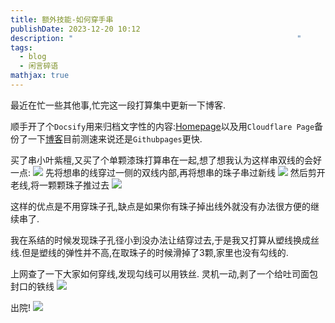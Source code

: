 ```yaml
---
title: 额外技能-如何穿手串
publishDate: 2023-12-20 10:12
description: "                                                  "
tags:
  - blog
  - 闲言碎语
mathjax: true
---
```

最近在忙一些其他事,忙完这一段打算集中更新一下博客.

顺手开了个`Docsify`用来归档文字性的内容:[Homepage](https://doc.asyncx.top)以及用`Cloudflare Page`备份了一下[博客](https://blog.asyncx.top)目前测速来说还是`Githubpages`更快.

买了串小叶紫檀,又买了个单颗漆珠打算串在一起,想了想我认为这样串双线的会好一点:
![](https://cdn.jsdelivr.net/gh/A5yncX/img/images/202312201056546.png)
先将想串的线穿过一侧的双线内部,再将想串的珠子串过新线
![](https://cdn.jsdelivr.net/gh/A5yncX/img/images/202312201057785.png)
然后剪开老线,将一颗颗珠子推过去
![](https://cdn.jsdelivr.net/gh/A5yncX/img/images/202312201058729.png)

这样的优点是不用穿珠子孔,缺点是如果你有珠子掉出线外就没有办法很方便的继续串了.

我在系结的时候发现珠子孔径小到没办法让结穿过去,于是我又打算从塑线换成丝线.但是塑线的弹性并不高,在取珠子的时候滑掉了3颗,家里也没有勾线的.

上网查了一下大家如何穿线,发现勾线可以用铁丝. 灵机一动,剥了一个给吐司面包封口的铁线
![](https://cdn.jsdelivr.net/gh/A5yncX/img/images/202312201102617.png)

出院!
![](https://cdn.jsdelivr.net/gh/A5yncX/img/images/202312201104773.png)

